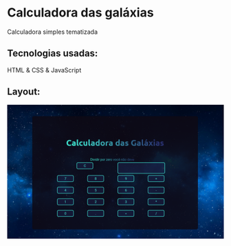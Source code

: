 
# Calculadora das galáxias
Calculadora simples tematizada 

 ## Tecnologias usadas:
HTML & CSS & JavaScript

## Layout:
![print screen](screenshot.png)

